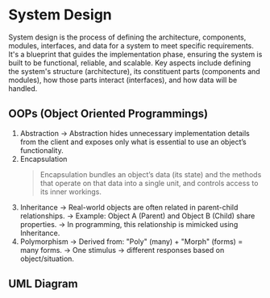 # System Design
System design is the process of defining the architecture, components, modules, interfaces, and data for a system to meet specific requirements. It's a blueprint that guides the implementation phase, ensuring the system is built to be functional, reliable, and scalable. Key aspects include defining the system's structure (architecture), its constituent parts (components and modules), how those parts interact (interfaces), and how data will be handled. 

## OOPs (Object Oriented Programmings)
1. Abstraction
   -> Abstraction hides unnecessary implementation details from the client and exposes 
      only what is essential to use an object’s functionality.
2. Encapsulation
   > Encapsulation bundles an object’s data (its state) and the methods that operate on 
     that data into a single unit, and controls access to its inner workings.
3. Inheritance
   -> Real-world objects are often related in parent-child relationships. 
   -> Example: Object A (Parent) and Object B (Child) share properties. 
   -> In programming, this relationship is mimicked using Inheritance. 
5. Polymorphism
   -> Derived from: "Poly" (many) + "Morph" (forms) = many forms. 
   -> One stimulus → different responses based on object/situation.

## UML Diagram
